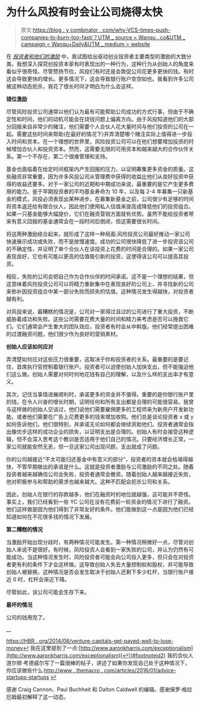 # 为什么风投有时会让公司烧得太快

> 原文:[https://blog . y combinator . com/why-VCS-times-push-companies-to-burn-too-fast/？UTM _ source = Wanqu . co&UTM _ campaign = Wanqu+Daily&UTM _ medium = website](https://blog.ycombinator.com/why-vcs-sometimes-push-companies-to-burn-too-fast/?utm_source=wanqu.co&utm_campaign=Wanqu+Daily&utm_medium=website)

在 *[投资者和他们的激励](http://www.aaronkharris.com/investors-and-their-incentives)* 中，我试图给出驱动创业投资者主要类型的激励的大致分类。我想深入探究创投资本家有时表现出的一种行为，这种行为从创始人的角度来看似乎很奇怪。尽管赞扬节俭，风投们有时还是会敦促公司花更多更快的钱。有时这会导致更快的增长。更多情况下，这会导致银行账户空空如也。我看到许多公司被这种动态扼杀，我花了很长时间才明白为什么会这样。

**错位激励**

尽管风险投资公司通常以他们认为最有可能帮助公司成功的方式行事，但由于不确定性和时间，他们的动机可能会在烧钱问题上偏离方向。由于风投知道他们的大部分回报来自非常少的赌注，他们需要个人合伙人花大量时间与他们投资的公司在一起。需要这些时间来帮助(在最好的情况下)并弄清楚哪个赌注实际上值得进一步投入时间和资本。在一个理想的世界里，风险投资公司可以在他们想要增加投资的时候增加合伙人和投资资本。然而，这需要无限的可用资本和越来越大的合作伙伴关系。第一个不存在，第二个很难管理和支持。

基金也面临着在给定时间框架内产生回报的压力，以证明筹集更多资金的质量。这些融资非常重要，因为许多风投公司从管理费中获得的收益比他们从良好投资中获得的收益还要多。对于一家公司的近期和中期成功来说，最重要的是它产生更多费用的能力。鉴于早期投资者的平均基金寿命为 10 年，以及每 2-4 年募集一只新基金的模式，风投必须表现出某种进步。在募集新基金之前，公司很少有足够的时间将资本返还给有限合伙人，因此他们使用私人估值来提高或降低他们的投资组合。如果一只基金能够大幅提价，它们在融资营销方面就有优势。虽然不能给投资者带来有意义回报的基金通常会在一段时间后倒闭，但这需要很长时间。

将这两种激励结合起来，就形成了这样一种局面:风险投资公司最好推动一家公司快速展示成功或失败，而不是放慢速度。成功的公司很快降低了进一步投资该公司的不确定性，并证明了单个合伙人在该投资上花费的时间是合理的。如果一家公司表现良好，它也有可能以更高的估值吸引新的投资，这使得该公司可以提高其投资。

相反，失败的公司会把自己作为合作伙伴的时间承诺。这不是一个理想的结果，但这意味着风险投资公司可以将精力重新集中在表现良好的公司上，并寻找新的公司来弥补因投资组合中某一部分失败而损失的估值。这种情况发生得越快，对投资者越有利。

对风投来说，最糟糕的情况是，公司对一家得过且过的公司进行了重大投资，不断威胁着成功和失败。这些公司需要花费大量的时间和精力来考虑是否可以挽救它们。它们通常会产生重大的团队效应，投资者有时会从中斡旋。他们经常提出困难的过渡融资问题，他们很少作为良好的营销素材。

**创始人应该如何应对**

弄清楚如何应对这些压力很重要，这取决于你和投资者的关系。最重要的是要记住，首席执行官控制着银行账户。投资者可以迫使创始人加快支出，但不能强迫他们这么做。创始人需要对何时何地花钱有自己的理解，以及什么样的支出率才有意义。

其次，记住当事情进展顺利时，承诺更多的资金并不值得。重要的是你银行账户里的钱。在令人兴奋的增长时期，证明任何和所有支出都是合理的可能很容易。我曾与这样做的创始人交谈过，他们说他们需要雇佣更多的工程师来为新用户开发新功能，或者他们需要在广告上花费更多的钱来增加收购。他们总是谈论投资者 x 或 y 如何告诉他们，他们很特别，并承诺无论如何都会继续资助他们。投资者通常会指出像优步这样的成功企业的损失，以证明支出是合理的。创始人有时会接受这种逻辑，但不会深入思考这个教训是否适用于他们自己的情况。只要经济增长正常，一家公司就能安然无恙，但一旦这家公司出现问题，支出就成了问题。

你的公司越接近“不太可能归还基金中有意义的部分”，投资者的资本就会枯竭得越快，不管早期做出的承诺是什么。这就是投资者激励与公司激励的不同之处。随着投资者越来越确信公司会失败，投资者通常会撤资。随着创始人越来越接近失败，他对积极参与和帮助的需求也越来越大。这种不匹配会扼杀公司和关系。

因此，创始人在银行的存款越多，他们在融资时的地位就越强，这可能并不奇怪。事实上，我们已经看到一些 YC 公司在没有花费前一轮资金的情况下进行了融资。他们这样做是因为他们得到了非常友好的条件。他们能做到这一点是因为他们已经知道如何在不花很多钱的情况下发展。

**第二糟糕的情况**

当激励开始出现分歧时，有两种情况可能发生。第一种情况稍微好一点，尽管对创始人来说不是很好。有时候，风险投资人会看到一家失败的公司，并认为仍然有可能成功。当这种情况发生时，风险投资者可能会向公司投入更多，但只会在对投资者更有利的条件下才会这样做。这导致创始人失去大量控制权和股权，并可能导致创始人被替换。这种情况是否会发生取决于创始人还剩下多少杠杆，当银行账户接近 0 时，杠杆会渐近下降。

尽管如此，该公司可能会生存下来。

**最坏的情况**

公司的钱用完了。

__

[https://HBR . org/2014/08/venture-capitals-get-payed-well-to-lose-money](https://hbr.org/2014/08/venture-capitalists-get-paid-well-to-lose-money)[↩](#footnoteid1)
我在这里提到了一点:[http://www.aaronkharris.com/exceptionalism](http://www.aaronkharris.com/exceptionalism)[↩](#footnoteid2)
我的合伙人道尔顿·考德威尔写了一篇很棒的帖子，讲述了如果你发现自己处于这种情况下，你应该做些什么:[http://www . themacro . com/articles/2016/01/advice-startups-startups](http://www.themacro.com/articles/2016/01/advice-startups-running-out-of-money/) [↩](#footnoteid3)

感谢 Craig Cannon、Paul Buchheit 和 Dalton Caldwell 的编辑。感谢保罗·格拉厄姆最初解释了这一动态。